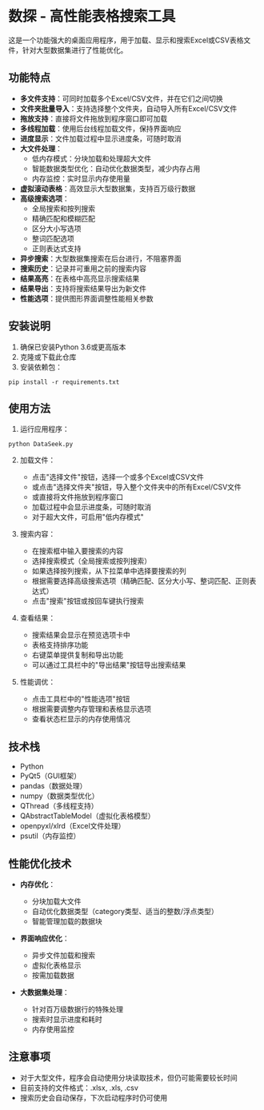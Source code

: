 # 数探 - 高性能表格搜索工具

这是一个功能强大的桌面应用程序，用于加载、显示和搜索Excel或CSV表格文件，针对大型数据集进行了性能优化。

## 功能特点

- **多文件支持**：可同时加载多个Excel/CSV文件，并在它们之间切换
- **文件夹批量导入**：支持选择整个文件夹，自动导入所有Excel/CSV文件
- **拖放支持**：直接将文件拖放到程序窗口即可加载
- **多线程加载**：使用后台线程加载文件，保持界面响应
- **进度显示**：文件加载过程中显示进度条，可随时取消
- **大文件处理**：
  - 低内存模式：分块加载和处理超大文件
  - 智能数据类型优化：自动优化数据类型，减少内存占用
  - 内存监控：实时显示内存使用量
- **虚拟滚动表格**：高效显示大型数据集，支持百万级行数据
- **高级搜索选项**：
  - 全局搜索和按列搜索
  - 精确匹配和模糊匹配
  - 区分大小写选项
  - 整词匹配选项
  - 正则表达式支持
- **异步搜索**：大型数据集搜索在后台进行，不阻塞界面
- **搜索历史**：记录并可重用之前的搜索内容
- **结果高亮**：在表格中高亮显示搜索结果
- **结果导出**：支持将搜索结果导出为新文件
- **性能选项**：提供图形界面调整性能相关参数

## 安装说明

1. 确保已安装Python 3.6或更高版本
2. 克隆或下载此仓库
3. 安装依赖包：

```
pip install -r requirements.txt
```

## 使用方法

1. 运行应用程序：

```
python DataSeek.py
```

2. 加载文件：
   - 点击"选择文件"按钮，选择一个或多个Excel或CSV文件
   - 或点击"选择文件夹"按钮，导入整个文件夹中的所有Excel/CSV文件
   - 或直接将文件拖放到程序窗口
   - 加载过程中会显示进度条，可随时取消
   - 对于超大文件，可启用"低内存模式"

3. 搜索内容：
   - 在搜索框中输入要搜索的内容
   - 选择搜索模式（全局搜索或按列搜索）
   - 如果选择按列搜索，从下拉菜单中选择要搜索的列
   - 根据需要选择高级搜索选项（精确匹配、区分大小写、整词匹配、正则表达式）
   - 点击"搜索"按钮或按回车键执行搜索

4. 查看结果：
   - 搜索结果会显示在预览选项卡中
   - 表格支持排序功能
   - 右键菜单提供复制和导出功能
   - 可以通过工具栏中的"导出结果"按钮导出搜索结果

5. 性能调优：
   - 点击工具栏中的"性能选项"按钮
   - 根据需要调整内存管理和表格显示选项
   - 查看状态栏显示的内存使用情况

## 技术栈

- Python
- PyQt5（GUI框架）
- pandas（数据处理）
- numpy（数据类型优化）
- QThread（多线程支持）
- QAbstractTableModel（虚拟化表格模型）
- openpyxl/xlrd（Excel文件处理）
- psutil（内存监控）

## 性能优化技术

- **内存优化**：
  - 分块加载大文件
  - 自动优化数据类型（category类型、适当的整数/浮点类型）
  - 智能管理加载的数据块

- **界面响应优化**：
  - 异步文件加载和搜索
  - 虚拟化表格显示
  - 按需加载数据

- **大数据集处理**：
  - 针对百万级数据行的特殊处理
  - 搜索时显示进度和耗时
  - 内存使用监控

## 注意事项

- 对于大型文件，程序会自动使用分块读取技术，但仍可能需要较长时间
- 目前支持的文件格式：.xlsx, .xls, .csv
- 搜索历史会自动保存，下次启动程序时仍可使用